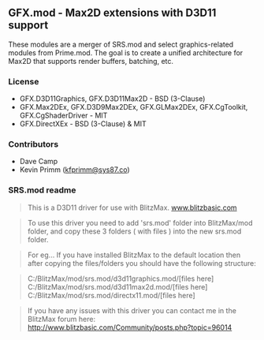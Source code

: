 ## GFX.mod - Max2D extensions with D3D11 support

These modules are a merger of SRS.mod and select graphics-related modules from Prime.mod. The goal is to create a unified architecture for Max2D that supports render buffers, batching, etc.

### License

+ GFX.D3D11Graphics, GFX.D3D11Max2D - BSD (3-Clause)
+ GFX.Max2DEx, GFX.D3D9Max2DEx, GFX.GLMax2DEx, GFX.CgToolkit, GFX.CgShaderDriver - MIT 
+ GFX.DirectXEx - BSD (3-Clause) & MIT

### Contributors

+ Dave Camp
+ Kevin Primm (kfprimm@sys87.co)

### SRS.mod readme
> This is a D3D11 driver for use with BlitzMax. www.blitzbasic.com

> To use this driver you need to add 'srs.mod' folder into BlitzMax/mod folder, and copy these 3 folders ( with files ) into the new srs.mod folder.

> For eg...
> If you have installed BlitzMax to the default location then after copying the files/folders you should have the following structure:

> C:/BlitzMax/mod/srs.mod/d3d11graphics.mod/[files here]
> C:/BlitzMax/mod/srs.mod/d3d11max2d.mod/[files here]
> C:/BlitzMax/mod/srs.mod/directx11.mod/[files here]

> If you have any issues with this driver you can contact me in the BlitzMax forum here:
> http://www.blitzbasic.com/Community/posts.php?topic=96014

